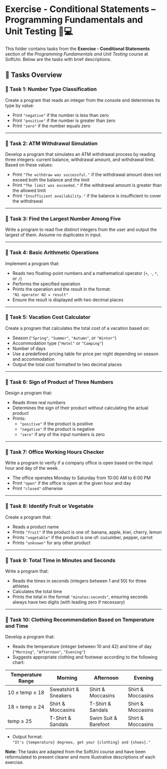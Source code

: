 # Exercise - Conditional Statements – Programming Fundamentals and Unit Testing 🧑💻

This folder contains tasks from the **Exercise - Conditional Statements** section of the _Programming Fundamentals and Unit Testing_ course at SoftUni. Below are the tasks with brief descriptions.

## 🔧 Tasks Overview

### 📝 Task 1: Number Type Classification

Create a program that reads an integer from the console and determines its type by value:

- Print `"negative"` if the number is less than zero  
- Print `"positive"` if the number is greater than zero  
- Print `"zero"` if the number equals zero

---

### 📝 Task 2: ATM Withdrawal Simulation

Develop a program that simulates an ATM withdrawal process by reading three integers: current balance, withdrawal amount, and withdrawal limit. Based on these values:

- Print `"The withdraw was successful."` if the withdrawal amount does not exceed both the balance and the limit  
- Print `"The limit was exceeded."` if the withdrawal amount is greater than the allowed limit  
- Print `"Insufficient availability."` if the balance is insufficient to cover the withdrawal

---

### 📝 Task 3: Find the Largest Number Among Five

Write a program to read five distinct integers from the user and output the largest of them. Assume no duplicates in input.

---

### 📝 Task 4: Basic Arithmetic Operations

Implement a program that:

- Reads two floating-point numbers and a mathematical operator (`+`, `-`, `*`, or `/`)  
- Performs the specified operation  
- Prints the operation and the result in the format:  
  `"N1 operator N2 = result"`  
- Ensure the result is displayed with two decimal places

---

### 📝 Task 5: Vacation Cost Calculator

Create a program that calculates the total cost of a vacation based on:

- Season (`"Spring"`, `"Summer"`, `"Autumn"`, or `"Winter"`)  
- Accommodation type (`"Hotel"` or `"Camping"`)  
- Number of days  
- Use a predefined pricing table for price per night depending on season and accommodation  
- Output the total cost formatted to two decimal places

---

### 📝 Task 6: Sign of Product of Three Numbers

Design a program that:

- Reads three real numbers  
- Determines the sign of their product without calculating the actual product  
- Prints:
  - `"positive"` if the product is positive  
  - `"negative"` if the product is negative  
  - `"zero"` if any of the input numbers is zero

---

### 📝 Task 7: Office Working Hours Checker

Write a program to verify if a company office is open based on the input hour and day of the week.

- The office operates Monday to Saturday from 10:00 AM to 6:00 PM  
- Print `"open"` if the office is open at the given hour and day  
- Print `"closed"` otherwise

---

### 📝 Task 8: Identify Fruit or Vegetable

Create a program that:

- Reads a product name  
- Prints `"fruit"` if the product is one of: banana, apple, kiwi, cherry, lemon  
- Prints `"vegetable"` if the product is one of: cucumber, pepper, carrot  
- Prints `"unknown"` for any other product

---

### 📝 Task 9: Total Time in Minutes and Seconds

Write a program that:

- Reads the times in seconds (integers between 1 and 50) for three athletes  
- Calculates the total time  
- Prints the total in the format `"minutes:seconds"`, ensuring seconds always have two digits (with leading zero if necessary)

---

### 📝 Task 10: Clothing Recommendation Based on Temperature and Time

Develop a program that:

- Reads the temperature (integer between 10 and 42) and time of day (`"Morning"`, `"Afternoon"`, `"Evening"`)  
- Suggests appropriate clothing and footwear according to the following chart:

| Temperature Range     | Morning              | Afternoon           | Evening             |
|----------------------|----------------------|---------------------|---------------------|
| 10 ≤ temp ≤ 18       | Sweatshirt & Sneakers | Shirt & Moccasins   | Shirt & Moccasins   |
| 18 < temp ≤ 24       | Shirt & Moccasins    | T-Shirt & Sandals   | Shirt & Moccasins   |
| temp ≥ 25            | T-Shirt & Sandals    | Swim Suit & Barefoot| Shirt & Moccasins   |

- Output format:  
  `"It's {temperature} degrees, get your {clothing} and {shoes}."`

**Note:** The tasks are adapted from the SoftUni course and have been reformulated to present clearer and more illustrative descriptions of each exercise.
